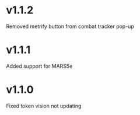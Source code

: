 # v1.1.2
Removed metrify button from combat tracker pop-up

# v1.1.1
Added support for MARS5e

# v1.1.0
Fixed token vision not updating

